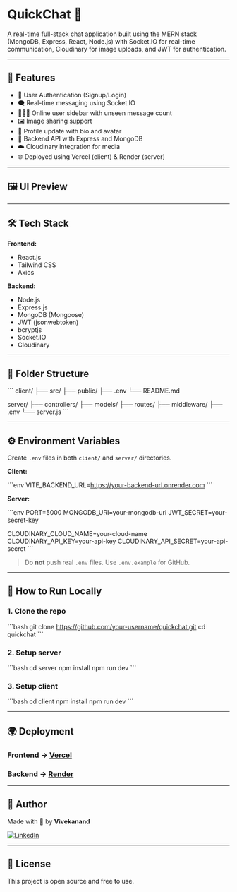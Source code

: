 # QuickChat 💬

A real-time full-stack chat application built using the MERN stack (MongoDB, Express, React, Node.js) with Socket.IO for real-time communication, Cloudinary for image uploads, and JWT for authentication.

---

## 🚀 Features

- 🔐 User Authentication (Signup/Login)
- 🗨️ Real-time messaging using Socket.IO
- 🧑‍🤝‍🧑 Online user sidebar with unseen message count
- 🖼️ Image sharing support
- 📝 Profile update with bio and avatar
- 📡 Backend API with Express and MongoDB
- ☁️ Cloudinary integration for media
- 🌐 Deployed using Vercel (client) & Render (server)

---

## 🖼️ UI Preview

<!-- Replace after deployment -->
<!-- ![QuickChat UI Preview](https://your-image-link-if-hosted.png) -->

---

## 🛠️ Tech Stack

**Frontend:**
- React.js
- Tailwind CSS
- Axios

**Backend:**
- Node.js
- Express.js
- MongoDB (Mongoose)
- JWT (jsonwebtoken)
- bcryptjs
- Socket.IO
- Cloudinary

---

## 📁 Folder Structure

\`\`\`
client/
├── src/
├── public/
├── .env
└── README.md

server/
├── controllers/
├── models/
├── routes/
├── middleware/
├── .env
└── server.js
\`\`\`

---

## ⚙️ Environment Variables

Create `.env` files in both `client/` and `server/` directories.

**Client:**

\`\`\`env
VITE_BACKEND_URL=https://your-backend-url.onrender.com
\`\`\`

**Server:**

\`\`\`env
PORT=5000
MONGODB_URI=your-mongodb-uri
JWT_SECRET=your-secret-key

CLOUDINARY_CLOUD_NAME=your-cloud-name
CLOUDINARY_API_KEY=your-api-key
CLOUDINARY_API_SECRET=your-api-secret
\`\`\`

> Do **not** push real `.env` files. Use `.env.example` for GitHub.

---

## 🧪 How to Run Locally

### 1. Clone the repo

\`\`\`bash
git clone https://github.com/your-username/quickchat.git
cd quickchat
\`\`\`

### 2. Setup server

\`\`\`bash
cd server
npm install
npm run dev
\`\`\`

### 3. Setup client

\`\`\`bash
cd client
npm install
npm run dev
\`\`\`

---

## 🌍 Deployment

### Frontend → [Vercel](https://vercel.com)

### Backend → [Render](https://render.com)

---

## 🙌 Author

Made with 💜 by **Vivekanand**

[![LinkedIn](https://img.shields.io/badge/LinkedIn-blue?logo=linkedin)](https://linkedin.com/in/iamvivekanand01)

---

## 📄 License

This project is open source and free to use.
